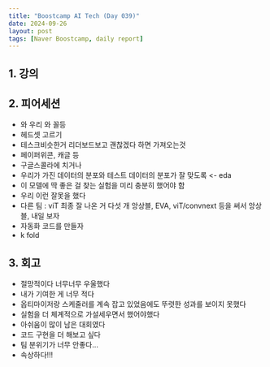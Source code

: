 ```yaml
---
title: "Boostcamp AI Tech (Day 039)"
date: 2024-09-26
layout: post
tags: [Naver Boostcamp, daily report]
---
```

## 1. 강의

## 2. 피어세션
- 와 우리 와 꼴등 
- 헤드셋 고르기
- 테스크비슷한거 리더보드보고 괜찮겠다 하면 가져오는것
- 페이퍼위콘, 캐글 등
- 구글스콜라에 치거나
- 우리가 가진 데이터의 분포와 테스트 데이터의 분포가 잘 맞도록 <- eda
- 이 모델에 딱 좋은 걸 찾는 실험을 미리 충분히 했어야 함
- 우리 이런 잘못을 했다
- 다른 팀 : viT 최종 잘 나온 거 다섯 개 앙상블, EVA, viT/convnext 등을 써서 앙상블, 내일 보자
- 자동화 코드를 만들자
- k fold

## 3. 회고
- 절망적이다 너무너무 우울했다
- 내가 기여한 게 너무 적다
- 옵티마이저랑 스케줄러를 계속 잡고 있었음에도 뚜렷한 성과를 보이지 못했다
- 실험을 더 체계적으로 가설세우면서 했어야했다
- 아쉬움이 많이 남은 대회였다
- 코드 구현을 더 해보고 싶다
- 팀 분위기가 너무 안좋다...
- 속상하다!!!
